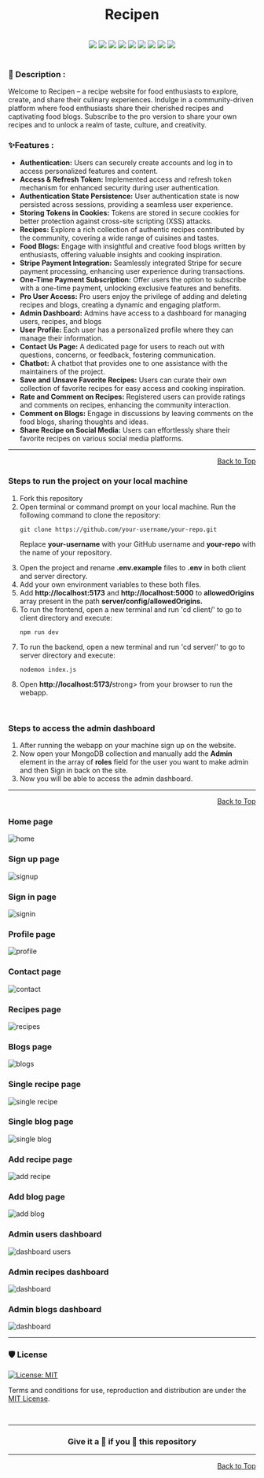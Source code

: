 <div id="top">
<h1 align="center">Recipen</h1>

<div align="center">
  <br>
  <img src="https://img.shields.io/github/repo-size/Avinash905/Recipen?style=for-the-badge" />
  <img src="https://img.shields.io/github/issues/Avinash905/Recipen?style=for-the-badge" />
    <img src="https://img.shields.io/github/issues-closed-raw/Avinash905/Recipen?style=for-the-badge" />
    <img src="https://img.shields.io/github/last-commit/Avinash905/Recipen?style=for-the-badge" />
    <img src="https://img.shields.io/github/issues-pr/Avinash905/Recipen?style=for-the-badge" />
    <img src="https://img.shields.io/github/issues-pr-closed-raw/Avinash905/Recipen?style=for-the-badge" />
    <img src="https://img.shields.io/github/forks/Avinash905/Recipen?style=for-the-badge" />
    <img src="https://img.shields.io/github/stars/Avinash905/Recipen?style=for-the-badge" />
    <img src="https://img.shields.io/github/contributors-anon/Avinash905/Recipen?style=for-the-badge" />
  </div>
  <br>

<h3>📝 Description :</h3>
Welcome to Recipen – a recipe website for food enthusiasts to explore, create, and share their culinary experiences. Indulge in a community-driven platform where food enthusiasts share their cherished recipes and captivating food blogs. Subscribe to the pro version to share your own recipes and to unlock a realm of taste, culture, and creativity.



### ✨Features :

<ul>
    <li><strong>Authentication:</strong> Users can securely create accounts and log in to access personalized features and content.</li>
    <li><strong>Access & Refresh Token:</strong> Implemented access and refresh token mechanism for enhanced security during user authentication.</li>
    <li><strong>Authentication State Persistence:</strong> User authentication state is now persisted across sessions, providing a seamless user experience.</li>
    <li><strong>Storing Tokens in Cookies:</strong> Tokens are stored in secure cookies for better protection against cross-site scripting (XSS) attacks.</li>
    <li><strong>Recipes:</strong> Explore a rich collection of authentic recipes contributed by the community, covering a wide range of cuisines and tastes.</li>
    <li><strong>Food Blogs:</strong> Engage with insightful and creative food blogs written by enthusiasts, offering valuable insights and cooking inspiration.</li>
    <li><strong>Stripe Payment Integration:</strong> Seamlessly integrated Stripe for secure payment processing, enhancing user experience during transactions.</li>
    <li><strong>One-Time Payment Subscription:</strong> Offer users the option to subscribe with a one-time payment, unlocking exclusive features and benefits.</li>
    <li><strong>Pro User Access:</strong> Pro users enjoy the privilege of adding and deleting recipes and blogs, creating a dynamic and engaging platform.</li>
    <li><strong>Admin Dashboard:</strong> Admins have access to a dashboard for managing users, recipes, and blogs</li>
    <li><strong>User Profile:</strong> Each user has a personalized profile where they can manage their information.</li>
    <li><strong>Contact Us Page:</strong> A dedicated page for users to reach out with questions, concerns, or feedback, fostering communication.</li>
    <li><strong>Chatbot:</strong> A chatbot that provides one to one assistance with the maintainers of the project.</li>
    <li><strong>Save and Unsave Favorite Recipes:</strong> Users can curate their own collection of favorite recipes for easy access and cooking inspiration.</li>
    <li><strong>Rate and Comment on Recipes:</strong> Registered users can provide ratings and comments on recipes, enhancing the community interaction.</li>
    <li><strong>Comment on Blogs:</strong> Engage in discussions by leaving comments on the food blogs, sharing thoughts and ideas.</li>
    <li><strong>Share Recipe on Social Media:</strong> Users can effortlessly share their favorite recipes on various social media platforms.</li>
</ul>

<hr/>

<p align="right"><a href="#top">Back to Top</a></p>

### Steps to run the project on your local machine

<ol>
<li>Fork this repository</li>
<li>Open terminal or command prompt on your local machine. Run the following command to clone the repository:</li>

```
git clone https://github.com/your-username/your-repo.git
```

Replace **your-username** with your GitHub username and **your-repo** with the name of your repository.

<li>Open the project and rename <strong>.env.example</strong> files to <strong>.env</strong> in both client and server directory.</li>

<li>Add your own environment variables to these both files.</li>

<li>Add <strong>http://localhost:5173</strong> and <strong>http://localhost:5000</strong> to <strong>allowedOrigins</strong> array present in the path <strong>server/config/allowedOrigins.</strong></li>

<li>To run the frontend, open a new terminal and run 'cd client/' to go to client directory and execute:</li>

```
npm run dev
```

<li>To run the backend, open a new terminal and run 'cd server/' to go to server directory and execute:</li>

```
nodemon index.js
```

<li>Open <strong>http://localhost:5173/</strong>strong> from your browser to run the webapp.</li>
</ol>

<br>

### Steps to access the admin dashboard

<ol>
<li>After running the webapp on your machine sign up on the website.</li> 
<li>Now open your MongoDB collection and manually add the <strong>Admin</strong> element in the array of <strong>roles</strong> field for the user you want to make admin and then Sign in back on the site.</li>
<li>Now you will be able to access the admin dashboard.</li>
</ol>

<hr/>

<p align="right"><a href="#top">Back to Top</a></p>

### Home page

<img src="./client/src/assets/home.png" alt='home'/>

### Sign up page

<img src="./client/src/assets/signup.png" alt='signup'/>

### Sign in page

<img src="./client/src/assets/signin.png" alt='signin'/>

### Profile page

<img src="./client/src/assets/profile.png" alt='profile'/>

### Contact page

<img src="./client/src/assets/contact.png" alt='contact'/>

### Recipes page

<img src="./client/src/assets/recipes.png" alt='recipes'/>

### Blogs page

<img src="./client/src/assets/blogs.png" alt='blogs'/>

### Single recipe page

<img src="./client/src/assets/single-recipe.png" alt='single recipe'/>

### Single blog page

<img src="./client/src/assets/single-blog.png" alt='single blog'/>

### Add recipe page

<img src="./client/src/assets/add-recipe.png" alt='add recipe'/>

### Add blog page

<img src="./client/src/assets/add-blog.png" alt='add blog'/>

### Admin users dashboard

<img src="./client/src/assets/users.png" alt='dashboard users'/>

### Admin recipes dashboard

<img src="./client/src/assets/recipes-dashboard.png" alt='dashboard'/>

### Admin blogs dashboard

<img src="./client/src/assets/blog-dashboard.png" alt='dashboard'/>

<hr/>

### 🛡️ License

[![License: MIT](https://img.shields.io/badge/License-MIT-yellow.svg?style=for-the-badge)](https://opensource.org/licenses/MIT)

Terms and conditions for use, reproduction and distribution are under the [MIT License](https://opensource.org/license/mit/).

<br/>

---

<h3 align="center"> Give it a 🌟 if you 🧡 this repository </h3>

---

<p align="right"><a href="#top">Back to Top</a></p>

</div>
